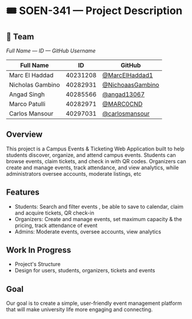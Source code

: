 # 🎟️ SOEN-341 — Project Description

## 👥 Team
*Full Name — ID — GitHub Username*

| Full Name        | ID        | GitHub |
|------------------|-----------|--------|
| Marc El Haddad   | 40231208  | [@MarcElHaddad1](https://github.com/MarcElHaddad1) |
| Nicholas Gambino | 40282931  | [@NichoaasGambino](https://github.com/NichoaasGambino) |
| Angad Singh      | 40285566  | [@angad13067](https://github.com/angad13067) |
| Marco Patulli    | 40282971  | [@MARC0CND](https://github.com/MARC0CND) |
| Carlos Mansour   | 40297031  | [@carlosmansour](https://github.com/carlosmansour) |

##  Overview
This project is a Campus Events & Ticketing Web Application built to help students discover, organize, and attend campus events. Students can browse events, claim tickets, and check in with QR codes. Organizers can create and manage events, track attendance, and view analytics, while administrators oversee accounts, moderate listings, etc

##  Features
-  Students: Search and filter events , be able to save to calendar, claim and acquire tickets, QR check-in
-  Organizers: Create and manage events, set maximum capacity & the pricing, track attendance of event 
-  Admins: Moderate events, oversee accounts, view analytics


##  Work In Progress
-  Project's Structure
-  Design for users, students, organizers, tickets and events

##  Goal
Our goal is to create a simple, user-friendly event management platform that will make university life more engaging and connecting.



